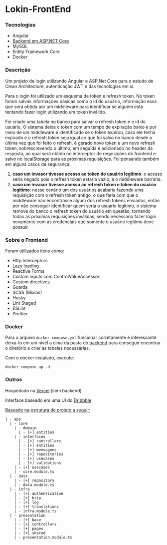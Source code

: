 # Lokin-FrontEnd

### Tecnologias

- Angular
- [Backend em ASP.NET Core](https://github.com/BrunoBatalha/Lokin-BackEnd)
- MySQL
- Entity Framework Core
- Docker

### Descrição

Um projeto de login utilizando Angular e ASP.Net Core para o estudo de Clean Architecture, autenticação JWT e das tecnologias em si.

Para o login foi utilizado um esquema de token e refresh token. No token foram salvas informações básicas como o id do usuário, informação essa que será obtida por um middleware para identificar se alguém está tentando fazer login utilizando um token inválido.

Foi criado uma tabela no banco para salvar o refresh token e o id do usuário. O sistema deixa o token com um tempo de expiração baixo e por meio de um middleware é identificado se o token expirou, caso ele tenha expirado e o refresh token seja igual ao que foi salvo no banco desde a última vez que foi feito o refresh, é gerado novo token e um novo refresh token, sobrescrevendo o último, em seguida é adicionado no header da resposta, ao qual será obtido no interceptor de requisições do frontend e salvo no localStorage para as próximas requisições.
Foi pensando também em alguns casos de segurança:

1. **caso um invasor tivesse acesso ao token do usuário legítimo**: o acesso seria negado pois o refresh token estaria vazio, e o middleware barraria.
2. **caso um invasor tivesse acesso ao refresh token e token do usuário legítimo**: nesse cenário um dos usuários acabaria fazendo uma requisição com o refresh token antigo, o que faria com que o middleware não encontrasse algum dos refresh tokens enviados, então por não conseguir identificar quem seria o usuário legítimo, o sistema remove do banco o refresh token do usuário em questão, tornando todas as próximas requisições inválidas, sendo necessário fazer login novamente com as credenciais que somente o usuário legítimo deve possuir.

### Sobre o Frontend

Foram utilizados itens como:

- Http Interceptors
- Lazy loading
- Reactive Forms
- Custom inputs com ControlValueAccessor
- Custom directives
- Guards
- SCSS (Mixins)
- Husky
- Lint Staged
- ESLint
- Prettier

### Docker

Para o arquivo `docker-compose.yml` funcionar corretamente é interessante deixa-lo em um nivél a cima da pasta do [backend](https://github.com/BrunoBatalha/Lokin-BackEnd) para conseguir encontrar o diretório e criar as tabelas necessárias.

Com o docker instalado, execute:

```
docker compose up -d
```

### Outros

Hospedado na [Vercel](https://lokin-front-end.vercel.app/) (sem backend)

Interface baseado em uma UI do [Dribbble](https://dribbble.com/shots/1357705-Closr-login-page)

[Baseado na estrutura de projeto a seguir:](https://medium.com/@mancinileandro/como-definir-uma-estrutura-de-pastas-altamente-escal%C3%A1vel-para-o-seu-projeto-angular-31102e79a33f)

```
| - app
  | - core
    | - domain
      | - [+] entities
    | - interfaces
      | - [+] controllers
      | - [+] entities
      | - [+] mensagens
      | - [+] repositories
      | - [+] usecases
      | - [+] validations
    | - [+] usecases
    | - core.module.ts
  | - data
    | - [+] repository
    | - data.module.ts
  | - infra
    | - [+] authentication
    | - [+] http
    | - [+] log
    | - [+] translations
    | - infra.module.ts
  | - presentation
    | - [+] base
    | - [+] controllers
    | - [+] pages
    | - [+] shared
    | - presentation.module.ts
```
